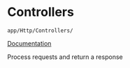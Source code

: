 # Controllers

`app/Http/Controllers/`

[Documentation](https://laravel.com/docs/11.x/controllers)

Process requests and return a response